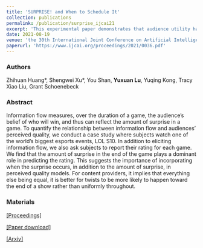 ```yaml
---
title: 'SURPRISE! and When to Schedule It'
collection: publications
permalink: /publication/surprise_ijcai21
excerpt: 'This experimental paper demonstrates that audience utility has some properties by organizing respondents to watch LOL S10 and report information.'
date: 2021-08-19
venue: 'the 30th International Joint Conference on Artificial Intelligence (IJCAI)'
paperurl: 'https://www.ijcai.org/proceedings/2021/0036.pdf'
---
```

### Authors

Zhihuan Huang\*, Shengwei Xu\*, You Shan, **Yuxuan Lu**, Yuqing Kong, Tracy Xiao Liu, Grant Schoenebeck

### Abstract

Information flow measures, over the duration of a game, the audience’s belief of who will win, and thus can reflect the amount of surprise in a game. To quantify the relationship between information flow and audiences’ perceived quality, we conduct a case study where subjects watch one of the world’s biggest esports events, LOL S10. In addition to eliciting information flow, we also ask subjects to report their rating for each game. We find that the amount of surprise in the end of the game plays a dominant role in predicting the rating. This suggests the importance of incorporating when the surprise occurs, in addition to the amount of surprise, in perceived quality models. For content providers, it implies that everything else being equal, it is better for twists to be more likely to happen toward the end of a show rather than uniformly throughout.

### Materials

[[Proceedings]](https://www.ijcai.org/proceedings/2021/0036.pdf)

[[Paper download]](https://yxlu.me/files/surprise_ijcai21.pdf)

[[Arxiv]](https://arxiv.org/abs/2106.02851)

